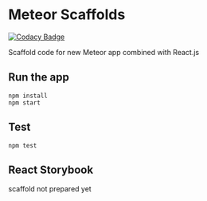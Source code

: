 # Meteor Scaffolds
[![Codacy Badge](https://api.codacy.com/project/badge/Grade/e8d2a95deff64374b088e50c3787968c)](https://www.codacy.com/app/jeremyrobturtle/meteor-scaffolds?utm_source=github.com&amp;utm_medium=referral&amp;utm_content=robturtle/meteor-scaffolds&amp;utm_campaign=Badge_Grade)

Scaffold code for new Meteor app combined with React.js

## Run the app

```
npm install
npm start
```

## Test
```
npm test
```

## React Storybook

scaffold not prepared yet
